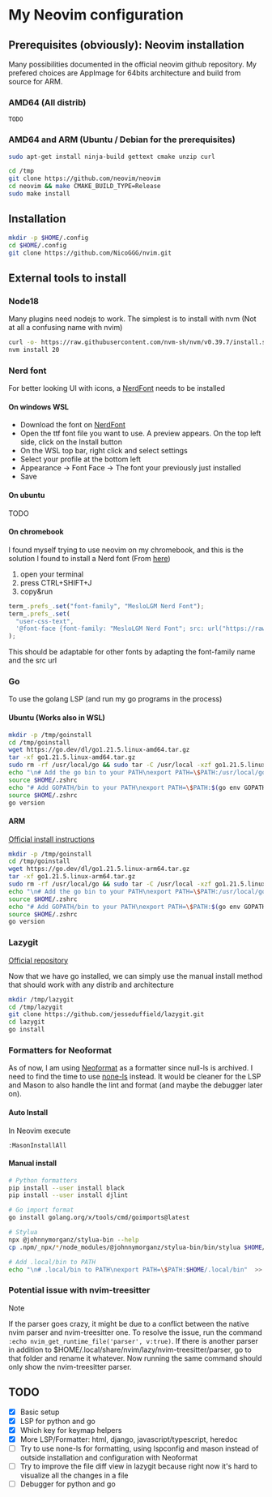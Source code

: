 # My Neovim configuration

## Prerequisites (obviously): Neovim installation

Many possibilities documented in the official neovim github repository.
My prefered choices are AppImage for 64bits architecture and build from source for ARM.

### AMD64 (All distrib)

```
TODO
```

### AMD64 and ARM (Ubuntu / Debian for the prerequisites)

```bash
sudo apt-get install ninja-build gettext cmake unzip curl
```

```bash
cd /tmp
git clone https://github.com/neovim/neovim
cd neovim && make CMAKE_BUILD_TYPE=Release
sudo make install
```

## Installation

```bash
mkdir -p $HOME/.config
cd $HOME/.config
git clone https://github.com/NicoGGG/nvim.git
```

## External tools to install

### Node18

Many plugins need nodejs to work. The simplest is to install with nvm (Not at all a confusing name with nvim)

```bash
curl -o- https://raw.githubusercontent.com/nvm-sh/nvm/v0.39.7/install.sh | bash
nvm install 20
```

### Nerd font

For better looking UI with icons, a [NerdFont](https://www.nerdfonts.com/) needs to be installed

#### On windows WSL

- Download the font on [NerdFont](https://www.nerdfonts.com/font-downloads)
- Open the ttf font file you want to use. A preview appears. On the top left side, click on the Install button
- On the WSL top bar, right click and select settings
- Select your profile at the bottom left
- Appearance -> Font Face -> The font your previously just installed
- Save

#### On ubuntu

TODO

#### On chromebook

I found myself trying to use neovim on my chromebook, and this is the solution I found to install a Nerd font
(From [here](https://github.com/ye-rm/Use-Meslo-Nerd-Font-on-chromebook))

1. open your terminal
2. press CTRL+SHIFT+J
3. copy&run

```javascript
term_.prefs_.set("font-family", "MesloLGM Nerd Font");
term_.prefs_.set(
  "user-css-text",
  '@font-face {font-family: "MesloLGM Nerd Font"; src: url("https://raw.githubusercontent.com/ye-rm/MesloNerdFont-in-chrome-OS/main/MesloLGMNerdFont-Regular.ttf"); font-weight: normal; font-style: normal;}',
);
```

This should be adaptable for other fonts by adapting the font-family name and the src url

### Go

To use the golang LSP (and run my go programs in the process)

#### Ubuntu (Works also in WSL)

```bash
mkdir -p /tmp/goinstall
cd /tmp/goinstall
wget https://go.dev/dl/go1.21.5.linux-amd64.tar.gz
tar -xf go1.21.5.linux-amd64.tar.gz
sudo rm -rf /usr/local/go && sudo tar -C /usr/local -xzf go1.21.5.linux-amd64.tar.gz
echo "\n# Add the go bin to your PATH\nexport PATH=\$PATH:/usr/local/go/bin" >> $HOME/.zshrc
source $HOME/.zshrc
echo "# Add GOPATH/bin to your PATH\nexport PATH=\$PATH:$(go env GOPATH)/bin" >> $HOME/.zshrc
source $HOME/.zshrc
go version

```

#### ARM

[Official install instructions](https://go.dev/doc/install)

```bash
mkdir -p /tmp/goinstall
cd /tmp/goinstall
wget https://go.dev/dl/go1.21.5.linux-arm64.tar.gz
tar -xf go1.21.5.linux-arm64.tar.gz
sudo rm -rf /usr/local/go && sudo tar -C /usr/local -xzf go1.21.5.linux-arm64.tar.gz
echo "\n# Add the go bin to your PATH\nexport PATH=\$PATH:/usr/local/go/bin" >> $HOME/.zshrc
source $HOME/.zshrc
echo "# Add GOPATH/bin to your PATH\nexport PATH=\$PATH:$(go env GOPATH)/bin" >> $HOME/.zshrc
source $HOME/.zshrc
go version
```

### Lazygit

[Official repository](https://github.com/jesseduffield/lazygit?tab=readme-ov-file#manual)

Now that we have go installed, we can simply use the manual install method that should work with any distrib and architecture

```bash
mkdir /tmp/lazygit
cd /tmp/lazygit
git clone https://github.com/jesseduffield/lazygit.git
cd lazygit
go install
```

### Formatters for Neoformat

As of now, I am using [Neoformat](https://github.com/sbdchd/neoformat) as a formatter since null-ls is archived.
I need to find the time to use [none-ls](https://github.com/nvimtools/none-ls.nvim) instead.
It would be cleaner for the LSP and Mason to also handle the lint and format (and maybe the debugger later on).

#### Auto Install

In Neovim execute

```vim
:MasonInstallAll
```

#### Manual install

```bash
# Python formatters
pip install --user install black
pip install --user install djlint

# Go import format
go install golang.org/x/tools/cmd/goimports@latest

# Stylua
npx @johnnymorganz/stylua-bin --help
cp .npm/_npx/*/node_modules/@johnnymorganz/stylua-bin/bin/stylua $HOME/.local/bin

# Add .local/bin to PATH
echo "\n# .local/bin to PATH\nexport PATH=\$PATH:$HOME/.local/bin"  >> $HOME/.zshrc
```

### Potential issue with nvim-treesitter

> [!NOTE]
> If the parser goes crazy, it might be due to a conflict between the native nvim parser and nvim-treesitter one.
> To resolve the issue, run the command `:echo nvim_get_runtime_file('parser', v:true)`. If there is another parser
> in addition to $HOME/.local/share/nvim/lazy/nvim-treesitter/parser, go to that folder and rename it whatever.
> Now running the same command should only show the nvim-treesitter parser.

## TODO

- [x] Basic setup
- [x] LSP for python and go
- [x] Which key for keymap helpers
- [x] More LSP/Formatter: html, django, javascript/typescript, heredoc
- [ ] Try to use none-ls for formatting, using lspconfig and mason instead of outside installation and configuration with Neoformat
- [ ] Try to improve the file diff view in lazygit because right now it's hard to visualize all the changes in a file
- [ ] Debugger for python and go
